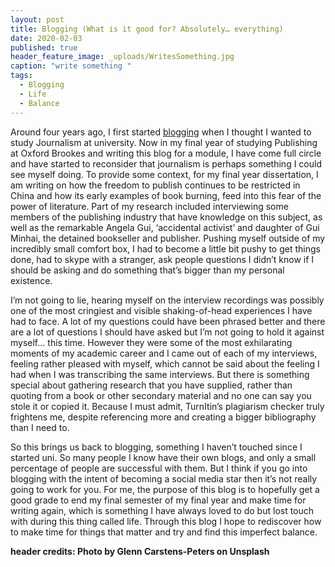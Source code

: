 ```yaml
---
layout: post
title: Blogging (What is it good for? Absolutely… everything)
date: 2020-02-03
published: true
header_feature_image: _uploads/WritesSomething.jpg
caption: "write something "
tags:
  - Blogging
  - Life
  - Balance
---
```


Around four years ago, I first started [blogging][242b046c] when I thought I wanted to study Journalism at university. Now in my final year of studying Publishing at Oxford Brookes and writing this blog for a module, I have come full circle and have started to reconsider that journalism is perhaps something I could see myself doing. To provide some context, for my final year dissertation, I am writing on how the freedom to publish continues to be restricted in China and how its early examples of book burning, feed into this fear of the power of literature. Part of my research included interviewing some members of the publishing industry that have knowledge on this subject, as well as the remarkable Angela Gui, ‘accidental activist’ and daughter of Gui Minhai, the detained bookseller and publisher. Pushing myself outside of my incredibly small comfort box, I had to become a little bit pushy to get things done, had to skype with a stranger, ask people questions I didn’t know if I should be asking and do something that’s bigger than my personal existence.

  [242b046c]: https://emilysimmsblog.wordpress.com "my old blog"

I’m not going to lie, hearing myself on the interview recordings was possibly one of the most cringiest and visible shaking-of-head experiences I have had to face. A lot of my questions could have been phrased better and there are a lot of questions I should have asked but I’m not going to hold it against myself… this time. However they were some of the most exhilarating moments of my academic career and I came out of each of my interviews, feeling rather pleased with myself, which cannot be said about the feeling I had when I was transcribing the same interviews. But there is something special about gathering research that you have supplied, rather than quoting from a book or other secondary material and no one can say you stole it or copied it. Because I must admit, TurnItin’s plagiarism checker truly frightens me, despite referencing more and creating a bigger bibliography than I need to.

So this brings us back to blogging, something I haven’t touched since I started uni. So many people I know have their own blogs, and only a small percentage of people are successful with them. But I think if you go into blogging with the intent of becoming a social media star then it’s not really going to work for you. For me, the purpose of this blog is to hopefully get a good grade to end my final semester of my final year and make time for writing again, which is something I have always loved to do but lost touch with during this thing called life. Through this blog I hope to rediscover how to make time for things that matter and try and find this imperfect balance.

**header credits: Photo by Glenn Carstens-Peters on Unsplash**
